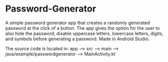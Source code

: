 # Password-Generator
A simple password generator app that creates a randomly generated password at the click of a button. The app gives the option for the user to also hide the password, disable uppercase letters, lowercase letters, digits, and symbols before generating a password. Made in Android Studio.

The source code is located in: app --> src --> main --> java/example/passwordgenerator --> MainActivity.kt
